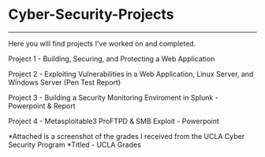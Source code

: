 # Cyber-Security-Projects
---------------------------
Here you will find projects I've worked on and completed.

Project 1 - Building, Securing, and Protecting a Web Application 

Project 2 - Exploiting Vulnerabilities in a Web Application, Linux Server, and Windows Server (Pen Test Report)

Project 3 - Building a Security Monitoring Enviroment in Splunk
          - Powerpoint & Report

Project 4 - Metasploitable3 ProFTPD & SMB Exploit - Powerpoint

*Attached is a screenshot of the grades I received from the UCLA Cyber Security Program
*Titled - UCLA Grades
